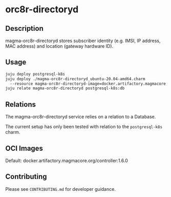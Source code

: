 # orc8r-directoryd

## Description
magma-orc8r-directoryd stores subscriber identity (e.g. IMSI, IP address, MAC address) and location (gateway hardware ID).

## Usage

```bash
juju deploy postgresql-k8s
juju deploy ./magma-orc8r-directoryd_ubuntu-20.04-amd64.charm 
  --resource magma-orc8r-directoryd-image=docker.artifactory.magmacore.org/controller:1.6.0
juju relate magma-orc8r-directoryd postgresql-k8s:db
```

## Relations

The magma-orc8r-directoryd service relies on a relation to a Database. 

The current setup has only been tested with relation to the `postgresql-k8s` charm.

## OCI Images

Default: docker.artifactory.magmacore.org/controller:1.6.0

## Contributing

Please see `CONTRIBUTING.md` for developer guidance.
